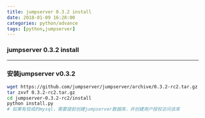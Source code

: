 ```yaml
---
title: jumpserver 0.3.2 install
date: 2018-01-09 16:28:00
categories: python/advance
tags: [python,jumpserver]
---
```

### jumpserver 0.3.2 install

---

### 安装jumpserver v0.3.2
``` bash
wget https://github.com/jumpserver/jumpserver/archive/0.3.2-rc2.tar.gz
tar zxvf 0.3.2-rc2.tar.gz
cd jumpserver-0.3.2-rc2/install
python install.py
# 如果有现成的mysql，需要提前创建jumpserver数据库，并创建用户授权访问该库
```
